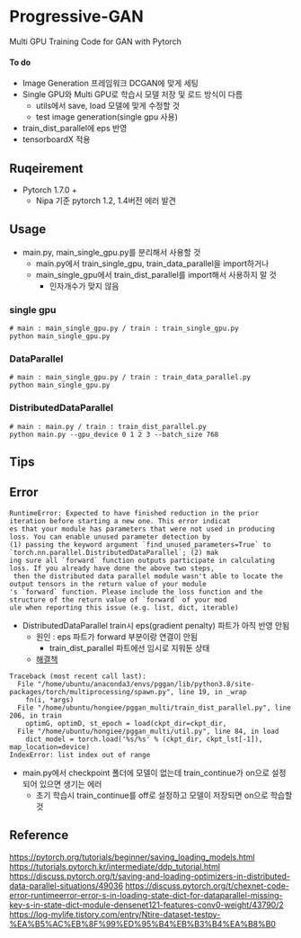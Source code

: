 # Progressive-GAN
Multi GPU Training Code for GAN with Pytorch


#### To do
- Image Generation 프레임워크 DCGAN에 맞게 세팅
- Single GPU와 Multi GPU로 학습시 모델 저장 및 로드 방식이 다름
  - utils에서 save, load 모델에 맞게 수정할 것
  - test image generation(single gpu 사용)
- train_dist_parallel에 eps 반영
-  tensorboardX 적용

## Ruqeirement 
- Pytorch 1.7.0 +  
  - Nipa 기준 pytorch 1.2, 1.4버전 에러 발견
  
## Usage
- main.py, main_single_gpu.py를 분리해서 사용할 것 
  - main.py에서 train_single_gpu, train_data_parallel을 import하거나
  - main_single_gpu에서 train_dist_parallel를 import해서 사용하지 말 것
    - 인자개수가 맞지 않음

### single gpu
```
# main : main_single_gpu.py / train : train_single_gpu.py
python main_single_gpu.py 
```

### DataParallel
```
# main : main_single_gpu.py / train : train_data_parallel.py
python main_single_gpu.py
```

### DistributedDataParallel
```
# main : main.py / train : train_dist_parallel.py
python main.py --gpu_device 0 1 2 3 --batch_size 768
```

## Tips

## Error

```
RuntimeError: Expected to have finished reduction in the prior iteration before starting a new one. This error indicat
es that your module has parameters that were not used in producing loss. You can enable unused parameter detection by 
(1) passing the keyword argument `find_unused_parameters=True` to `torch.nn.parallel.DistributedDataParallel`; (2) mak
ing sure all `forward` function outputs participate in calculating loss. If you already have done the above two steps,
 then the distributed data parallel module wasn't able to locate the output tensors in the return value of your module
's `forward` function. Please include the loss function and the structure of the return value of `forward` of your mod
ule when reporting this issue (e.g. list, dict, iterable)
``` 

- DistributedDataParallel train시 eps(gradient penalty) 파트가 아직 반영 안됨
  - 원인 : eps 파트가 forward 부분이랑 연결이 안됨
    -  train_dist_parallel 파트에선 임시로 지워둔 상태
  - [해결책](https://study-grow.tistory.com/entry/pytorch-%EC%97%90%EB%9F%AC-DistributedDataParallel-%EC%97%90%EB%9F%AC) 
    

```
Traceback (most recent call last):
  File "/home/ubuntu/anaconda3/envs/pggan/lib/python3.8/site-packages/torch/multiprocessing/spawn.py", line 19, in _wrap
    fn(i, *args)
  File "/home/ubuntu/hongiee/pggan_multi/train_dist_parallel.py", line 206, in train
    optimG, optimD, st_epoch = load(ckpt_dir=ckpt_dir,
  File "/home/ubuntu/hongiee/pggan_multi/util.py", line 84, in load
    dict_model = torch.load('%s/%s' % (ckpt_dir, ckpt_lst[-1]), map_location=device)
IndexError: list index out of range
```
- main.py에서 checkpoint 폴더에 모델이 없는데  train_continue가 on으로 설정되어 있으면 생기는 에러
  - 초기 학습시 train_continue를 off로 설정하고 모델이 저장되면 on으로 학습할 것
  
## Reference

https://pytorch.org/tutorials/beginner/saving_loading_models.html
https://tutorials.pytorch.kr/intermediate/ddp_tutorial.html
https://discuss.pytorch.org/t/saving-and-loading-optimizers-in-distributed-data-parallel-situations/49036
https://discuss.pytorch.org/t/chexnet-code-error-runtimeerror-error-s-in-loading-state-dict-for-dataparallel-missing-key-s-in-state-dict-module-densenet121-features-conv0-weight/43790/2
https://log-mylife.tistory.com/entry/Ntire-dataset-testpy-%EA%B5%AC%EB%8F%99%ED%95%B4%EB%B3%B4%EA%B8%B0
